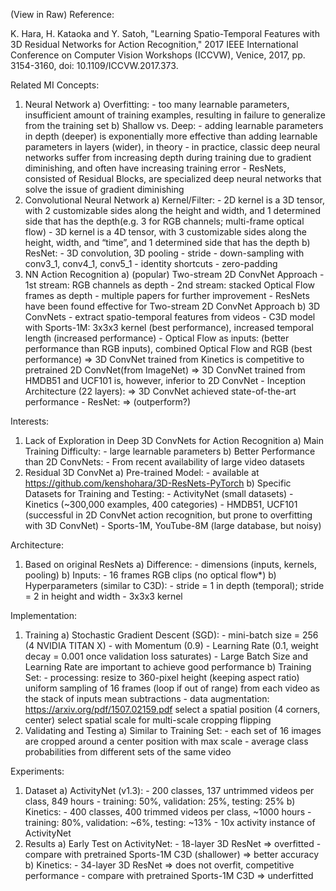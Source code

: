 (View in Raw)
Reference:

K. Hara, H. Kataoka and Y. Satoh, "Learning Spatio-Temporal Features with 3D Residual Networks for Action Recognition," 2017 IEEE International Conference on Computer Vision Workshops (ICCVW), Venice, 2017, pp. 3154-3160, doi: 10.1109/ICCVW.2017.373.


Related MI Concepts:
1. Neural Network
	a) Overfitting:
		- too many learnable parameters, insufficient amount of training examples, resulting in failure to generalize from the training set
	b) Shallow vs. Deep:
		- adding learnable parameters in depth (deeper) is exponentially more effective than adding learnable parameters in layers (wider), in theory
		- in practice, classic deep neural networks suffer from increasing depth during training due to gradient diminishing, and often have increasing training error
		- ResNets, consisted of Residual Blocks, are specialized deep neural networks that solve the issue of gradient diminishing
2. Convolutional Neural Network
	a) Kernel/Filter:
		- 2D kernel is a 3D tensor, with 2 customizable sides along the height and width, and 1 determined side that has the depth(e.g. 3 for RGB channels; multi-frame optical flow)
		- 3D kernel is a 4D tensor, with 3 customizable sides along the height, width, and “time”, and 1 determined side that has the depth
	b) ResNet:
		- 3D convolution, 3D pooling
		- stride
		- down-sampling with conv3_1, conv4_1, conv5_1
		- identity shortcuts
		- zero-padding
3. NN Action Recognition
	a) (popular) Two-stream 2D ConvNet Approach
		- 1st stream:		RGB channels as depth
		- 2nd stream:		stacked Optical Flow frames as depth
		- multiple papers for further improvement 
		- ResNets have been found effective for Two-stream 2D ConvNet Approach
	b) 3D ConvNets
		- extract spatio-temporal features from videos
		- C3D model with Sports-1M:
        3x3x3 kernel (best performance),			increased temporal length (increased performance)
		- Optical Flow as inputs:
				(better performance than RGB inputs),		combined Optical Flow and RGB (best performance)
				=> 3D ConvNet trained from Kinetics is competitive to pretrained 2D ConvNet(from ImageNet)
				=> 3D ConvNet trained from HMDB51 and UCF101 is, however, inferior to 2D ConvNet
		- Inception Architecture (22 layers):
				=> 3D ConvNet achieved state-of-the-art performance
		- ResNet:
				=> (outperform?)

Interests:
1. Lack of Exploration in Deep 3D ConvNets for Action Recognition
	a) Main Training Difficulty:
		- large learnable parameters
	b) Better Performance than 2D ConvNets:
		- From recent availability of large video datasets
2. Residual 3D ConvNet
	a) Pre-trained Model:
		- available at https://github.com/kenshohara/3D-ResNets-PyTorch 
	b) Specific Datasets for Training and Testing:
		- ActivityNet    (small datasets)
		- Kinetics    (~300,000 examples, 400 categories)
		- HMDB51, UCF101    (successful in 2D ConvNet action recognition, but prone to overfitting with 3D ConvNet)
		- Sports-1M, YouTube-8M    (large database, but noisy)

Architecture:
1. Based on original ResNets
	a) Difference:
		- dimensions (inputs, kernels, pooling)
	b) Inputs:
		- 16 frames RGB clips		(no optical flow*)
	b) Hyperparameters (similar to C3D):
		- stride = 1 in depth (temporal);	stride = 2 in height and width
		- 3x3x3 kernel

Implementation:
1. Training
	a) Stochastic Gradient Descent (SGD):
		- mini-batch size = 256    (4 NVIDIA TITAN X)
		- with Momentum (0.9)
		- Learning Rate (0.1, weight decay = 0.001 once validation loss saturates)
		- Large Batch Size and Learning Rate are important to achieve good performance
	b) Training Set:
		- processing:
			resize to 360-pixel height (keeping aspect ratio)
			uniform sampling of 16 frames (loop if out of range) from each video as the stack of inputs
			mean subtractions
		- data augmentation:		https://arxiv.org/pdf/1507.02159.pdf
			select a spatial position (4 corners, center)
			select spatial scale for multi-scale cropping
			flipping
2. Validating and Testing
	a) Similar to Training Set:
		- each set of 16 images are cropped around a center position with max scale
		- average class probabilities from different sets of the same video

Experiments:
1. Dataset
	a) ActivityNet (v1.3):
		- 200 classes,		137 untrimmed videos per class,		849 hours
		- training: 50%,	validation: 25%,	testing: 25%
	b) Kinetics:
		- 400 classes,		400 trimmed videos per class,		~1000 hours
		- training: 80%,	validation: ~6%,	testing: ~13%
		- 10x activity instance of ActivityNet
2. Results
	a) Early Test on ActivityNet:
		- 18-layer 3D ResNet		=> overfitted
		- compare with pretrained Sports-1M C3D (shallower)	=> better accuracy
	b) Kinetics:
		- 34-layer 3D ResNet		=> does not overfit, competitive performance
		- compare with pretrained Sports-1M C3D		=> underfitted
